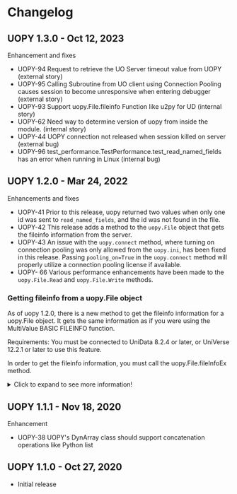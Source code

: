 # Changelog

## UOPY 1.3.0 - Oct 12, 2023

Enhancement and fixes

- UOPY-94 Request to retrieve the UO Server timeout value from UOPY (external story)
- UOPY-95 Calling Subroutine from UO client using Connection Pooling causes session to become unresponsive when entering debugger (external story)
- UOPY-93 Support uopy.File.fileinfo Function like u2py for UD (internal story)
- UOPY-62 Need way to determine version of uopy from inside the module. (internal story)
- UOPY-44 UOPY connection not released when session killed on server (external bug)
- UOPY-96 test_performance.TestPerformance.test_read_named_fields has an error when running in Linux (internal bug)

## UOPY 1.2.0 - Mar 24, 2022

Enhancements and fixes

- UOPY-41 Prior to this release, uopy returned two values when only one id was sent to `read_named_fields`, and the id was not found in the file.
- UOPY-42 This release adds a method to the `uopy.File` object that gets the fileinfo information from the server.
- UOPY-43 An issue with the `uopy.connect` method, where turning on connection pooling was only allowed from the `uopy.ini`, has been fixed in this release. Passing `pooling_on=True` in the `uopy.connect` method will properly utilize a connection pooling license if available.
- UOPY- 66 Various performance enhancements have been made to the `uopy.File.Read` and `uopy.File.Write` methods.

### Getting fileinfo from a uopy.File object

As of uopy 1.2.0, there is a new method to get the fileinfo information for a uopy.File object.
It gets the same information as if you were using the MultiValue BASIC FILEINFO function.

Requirements: You must be connected to UniData 8.2.4 or later, or UniVerse 12.2.1 or later to use this feature.

In order to get the fileinfo information, you must call the uopy.File.fileInfoEx method.

<details>
<summary>Click to expand to see more information!</summary>

```
>>> import uopy
>>> help(uopy.File.fileInfoEx)
Help on function fileInfoEx in module uopy._file:

fileInfoEx(self)
    Get information about the specified fileÆs configuration, such as the
    fileÆs parameters, its modulus and load, its operating system file name, and its VOC name.
    The information returned depends on the file type and the value of the key.

    After calling the method fileInfoEx, you can access these attributes to get their values.
    isFileVar: 1 if file.variable is a valid file variable; 0 otherwise.
    vocName: VOC name of the file.
    pathName: Path name of the file.
    type: File type: 1 Static hashed | 3 Dynamic hashed | 4 Type 1 | 5 Sequential | 7 Distributed and Multivolume
    hashAlg: Hashing algorithm: 2 for GENERAL, 3 for SEQ.NUM.
    modulus: Current modulus.
    minModulus: Minimum modulus.
    groupSize: Group size, in 1-KB units.
    largeRecordSize: Large record size.
    mergeLoad: Merge load parameter.
    splitLoad: Split load parameter.
    currentLoad: Current loading of the file (%).
    nodeName: Empty string if the file resides on the local system. Otherwise, the name of the node where the file resides.
    isAKFile: 1 if secondary indexes exist on the file; 0 otherwise.
    currentLine: Current line number.
    partNum: For a distributed file, returns the list of currently open part numbers.
    fileStatus: For a distributed file, returns the list of status codes indicating whether the last I/O operation succeeded
                or failed for each part. A value of û1 indicates the corresponding part file is not open.
    recoveryType: 1 if the file is marked as recoverable, 0 if it is not. Returns an empty string
                  if recovery is not supported on the file type (such as type 1 and type 19 files).
    recoveryId: Always returns an empty string.
    isFixedModulus: Always returns 0.
    nlsmap: If NLS is enabled, the file map name; otherwise an empty string.
            If the map name is the default specified in the uvconfig file, the returned string is the map name followed by the name of the configurable parameter in parentheses.
    encryption: Returns a dynamic array containing the following information:
                \u25aa For a file encrypted with the WHOLERECORD option:
                -1@VM@VM
                \u25aa For a file encrypted at the field level:
                @VM@VM
                @VM[@FM
                ...@VM]
                \u25aa Returns an empty string if the file is not encrypted.
    repStatus: Return values can be:
                0 û The file is not published, subscribed, or subwriteable.
                1 û The file is being published.
                2 û The file is being subscribed.
                3 û The file is subwriteable.
                Note: If U2 Data Replication is not running, this function
                returns 0 for any file used with this function.

    Args: void

    Returns: void

    Raise:
        UOError

    Examples:
        >>> f = uopy.File('TEST')
        >>> f.fileInfoEx()
        >>> print(f.vocName)
        >>> print(f.pathName)
        >>> print(f.groupSize)
```

### Checking Requirements

If you plan on using the new uopy.File.fileInfoEx method in your code, it is recommended that you check the version of uopy on the client, and the version of U2 on the server you are connecting to.

### On the Python client

One way to check that the correct version of uopy is installed on the client is using the pkg_resources module.

Note that there are other ways to get this information, but these have Python version requirements.

```
>>> import uopy
>>> import pkg_resources
>>> pkg_resources.get_distribution("uopy").version
'1.2.0'
```

### Server-side requirements

In order to get the fileInfo information using the uopy.File.fileInfoEx method, you must be connected to UniData 8.2.4 or UniVerse 12.2.1.

If you are on a prior release, the method will raise an uopy.UOError exception: For example:

Error [30096] : Unsupported Server Operation. This operation is not supported at this release of the server. : fileInfoEx is not supported
on versions prior to UniData 8.2.4 or prior to UniVerse 12.2.1.

</details>

## UOPY 1.1.1 - Nov 18, 2020

Enhancement

- UOPY-38 UOPY's DynArray class should support concatenation operations like Python list

## UOPY 1.1.0 - Oct 27, 2020

- Initial release
